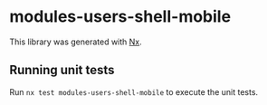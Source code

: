 # modules-users-shell-mobile

This library was generated with [Nx](https://nx.dev).

## Running unit tests

Run `nx test modules-users-shell-mobile` to execute the unit tests.
